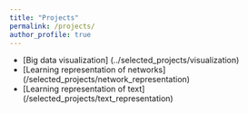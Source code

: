 ```yaml
---
title: "Projects"
permalink: /projects/
author_profile: true
---
```


* [Big data visualization] (../selected_projects/visualization)
* [Learning representation of networks] (/selected_projects/network_representation)
* [Learning representation of text] (/selected_projects/text_representation)

